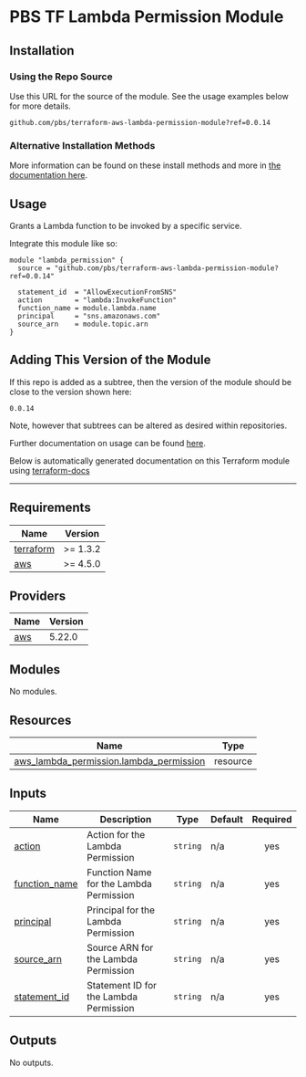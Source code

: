# PBS TF Lambda Permission Module

## Installation

### Using the Repo Source

Use this URL for the source of the module. See the usage examples below for more details.

```hcl
github.com/pbs/terraform-aws-lambda-permission-module?ref=0.0.14
```

### Alternative Installation Methods

More information can be found on these install methods and more in [the documentation here](./docs/general/install).

## Usage

Grants a Lambda function to be invoked by a specific service.

Integrate this module like so:

```hcl
module "lambda_permission" {
  source = "github.com/pbs/terraform-aws-lambda-permission-module?ref=0.0.14"

  statement_id  = "AllowExecutionFromSNS"
  action        = "lambda:InvokeFunction"
  function_name = module.lambda.name
  principal     = "sns.amazonaws.com"
  source_arn    = module.topic.arn
}
```

## Adding This Version of the Module

If this repo is added as a subtree, then the version of the module should be close to the version shown here:

`0.0.14`

Note, however that subtrees can be altered as desired within repositories.

Further documentation on usage can be found [here](./docs).

Below is automatically generated documentation on this Terraform module using [terraform-docs][terraform-docs]

---

[terraform-docs]: https://github.com/terraform-docs/terraform-docs

## Requirements

| Name | Version |
|------|---------|
| <a name="requirement_terraform"></a> [terraform](#requirement\_terraform) | >= 1.3.2 |
| <a name="requirement_aws"></a> [aws](#requirement\_aws) | >= 4.5.0 |

## Providers

| Name | Version |
|------|---------|
| <a name="provider_aws"></a> [aws](#provider\_aws) | 5.22.0 |

## Modules

No modules.

## Resources

| Name | Type |
|------|------|
| [aws_lambda_permission.lambda_permission](https://registry.terraform.io/providers/hashicorp/aws/latest/docs/resources/lambda_permission) | resource |

## Inputs

| Name | Description | Type | Default | Required |
|------|-------------|------|---------|:--------:|
| <a name="input_action"></a> [action](#input\_action) | Action for the Lambda Permission | `string` | n/a | yes |
| <a name="input_function_name"></a> [function\_name](#input\_function\_name) | Function Name for the Lambda Permission | `string` | n/a | yes |
| <a name="input_principal"></a> [principal](#input\_principal) | Principal for the Lambda Permission | `string` | n/a | yes |
| <a name="input_source_arn"></a> [source\_arn](#input\_source\_arn) | Source ARN for the Lambda Permission | `string` | n/a | yes |
| <a name="input_statement_id"></a> [statement\_id](#input\_statement\_id) | Statement ID for the Lambda Permission | `string` | n/a | yes |

## Outputs

No outputs.
